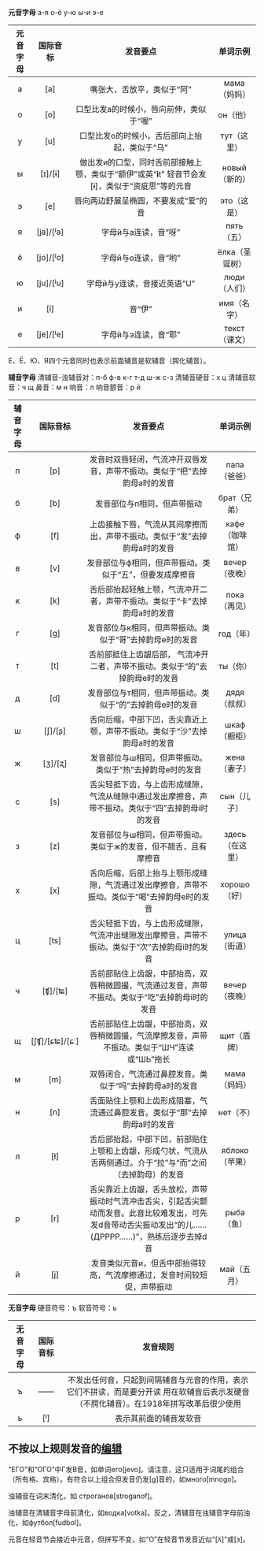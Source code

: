 **元音字母**
а-я о-ё у-ю ы-и э-е

| 元音字母 | 国际音标  |                           发音要点                           |    单词示例    |
| :------: | :-------: | :----------------------------------------------------------: | :------------: |
|    а     |    [a]    |                  嘴张大，舌放平，类似于“阿”                  |  мама（妈妈）  |
|    о     |    [o]    |           口型比发a的时候小，唇向前伸，类似于“喔”            |    он（他）    |
|    у     |    [u]    |        口型比发o的时候小，舌后部向上抬起，类似于“乌”         |  тут（这里）   |
|    ы     |  [ɪ]/[ɨ]  | 做出发и的口型，同时舌前部接触上颚，类似于“额伊”或英“**i**t” 轻音节会发[ɨ]，类似于“资疵思”等的元音 | новый（新的）  |
|    э     |    [e]    |             唇向两边舒展呈椭圆，不要发成“爱”的音             |  это（这是）   |
|    я     | [ja]/[ʲa] |                     字母й与а连读，音“呀”                     |   пять（五）   |
|    ё     | [jo]/[ʲo] |                     字母й与о连读，音“哟”                     | ёлка（圣诞树） |
|    ю     | [ju]/[ʲu] |                 字母й与у连读，音接近英语“U”                  |  люди（人们）  |
|    и     |    [i]    |                            音“伊”                            |  имя（名字）   |
|    е     | [je]/[ʲe] |                     字母й与э连读，音“耶”                     | текст（课文）  |

Е、Ё、Ю、Я四个元音同时也表示前面辅音是软辅音（腭化辅音）。

**辅音字母**
清辅音-浊辅音对：п-б ф-в к-г т-д ш-ж с-з
清辅音硬音：х ц
清辅音软音：ч щ
鼻音：м н
响音：л
响音颤音：р й

| 辅音字母 |    国际音标    |                           发音要点                           |    单词示例     |
| :------: | :------------: | :----------------------------------------------------------: | :-------------: |
|    п     |      [p]       | 发音时双唇轻闭，气流冲开双唇发音，声带不振动。类似于“把”去掉韵母a时的发音 |  папа（爸爸）   |
|    б     |      [b]       |                 发音部位与п相同，但声带振动                  |  брат（兄弟）   |
|    ф     |      [f]       | 上齿接触下唇，气流从其间摩擦而出，声带不振动。类似于“发”去掉韵母a时的发音 | кафе（咖啡馆）  |
|    в     |      [v]       |   发音部位与ф相同，但声带振动。类似于“五”，但要发成摩擦音    |  вечер（夜晚）  |
|    к     |      [k]       | 舌后部抬起轻触上颚，气流冲开二者，声带不振动。类似于“卡”去掉韵母a时的发音 |  пока（再见）   |
|    г     |      [g]       |   发音部位与к相同，但声带振动。类似于“哥”去掉韵母e时的发音   |    год（年）    |
|    т     |      [t]       | 舌前部抵住上齿龈后部， 气流冲开二者，声带不振动。类似于“的”去掉韵母e时的发音 |    ты（你）     |
|    д     |      [d]       |   发音部位与т相同，但声带振动。类似于“的”去掉韵母e时的发音   |  дядя（叔叔）   |
|    ш     |    [ʃ]/[ʂ]     | 舌向后缩，中部下凹，舌尖靠近上颚，声带不振动。类似于“沙”去掉韵母a时的发音 |  шкаф（橱柜）   |
|    ж     |    [ʒ]/[ʐ]     |   发音部位与ш相同，但声带振动。类似于“热”去掉韵母e时的发音   |  жена（妻子）   |
|    с     |      [s]       | 舌尖轻抵下齿，与上齿形成缝隙，气流从缝隙中通过发出摩擦音，声带不振动。类似于“四”去掉韵母i时的发音 |   сын（儿子）   |
|    з     |      [z]       | 发音部位与ш相同，但声带振动。类似于ж的发音，但不翘舌，且有摩擦音 | здесь（在这里） |
|    х     |      [x]       | 舌向后缩，后部上抬与上颚形成缝隙，气流通过发出摩擦音，声带不振动。类似于“喝”去掉韵母e时的发音 |  хорошо（好）   |
|    ц     |      [ts]      | 舌尖轻抵下齿，与上齿形成缝隙，气流冲出缝隙发出摩擦音，声带不振动。类似于“次”去掉韵母i时的发音 |  улица（街道）  |
|    ч     |    [ʧ]/[ʨ]     | 舌前部贴住上齿龈，中部抬高，双唇稍微圆撮，气流通过发音，声带不振动。类似于“吃”去掉韵母i时的发音 |  вечер（夜晚）  |
|    щ     | [ʃʧ]/[ɕʨ]/[ɕː] | 舌前部贴住上齿龈，中部抬高，双唇稍微圆撮，气流摩擦发音，声带不振动。类似于“ШЧ”连读或“ШЬ”拖长 |   щит（盾牌）   |
|    м     |      [m]       |   双唇闭合，气流通过鼻腔发音。类似于“吗”去掉韵母a时的发音    |  мама（妈妈）   |
|    н     |      [n]       | 舌面贴住上颚和上齿形成阻塞，气流通过鼻腔发音。类似于“那”去掉韵母a时的发音 |    нет（不）    |
|    л     |      [ɫ]       | 舌后部抬起，中部下凹，前部贴住上颚和上齿龈，形成勺状，气流从舌两侧通过。介于“拉”与“而”之间（去掉韵母）的发音 | яблоко（苹果）  |
|    р     |      [r]       | 舌尖靠近上齿龈，舌头放松，声带振动时气流冲击舌尖，引起舌尖颤动而发音。此音比较难发出，可先发d音带动舌尖振动发出“的儿……(ДРРРР……)”，熟练后逐步去掉d音 |   рыба（鱼）    |
|    й     |      [j]       | 发音类似元音и，但舌中部抬得较高，气流摩擦通过，发音时间较短促，声带振动 |   май（五月）   |


**无音字母**
硬音符号：ъ
软音符号：ь

| 无音字母 | 国际音标 |                           发音规则                           |
| :------: | :------: | :----------------------------------------------------------: |
|    ъ     |    ——    | 不发出任何音，只起到间隔辅音与元音的作用，表示它们不拼读，而是要分开读 用在软辅音后表示发硬音（不腭化辅音）。在1918年拼写改革后很少使用 |
|    ь     |   [ʲ]    |                    表示其前面的辅音发软音                    |

## 不按以上规则发音的[编辑](https://zh.m.wikibooks.org/w/index.php?title=俄语/发音规则&action=edit&section=1)

“ЕГО”和“ОГО”中Г发В音，如单词его[jevo]。请注意，这只适用于词尾的组合（所有格、宾格）。有符合以上组合但发音仍发[g]音的，如много[mnogo]。

浊辅音在词末清化，如 строганов[stroganof]。

浊辅音在清辅音字母前清化，如водка[votka]。反之，清辅音在浊辅音字母前浊化，如футбол[fudbol]。

元音在轻音节会接近中元音，但拼写不变，如“О”在轻音节发音近似“[ʌ̈]”或[ɜ]。